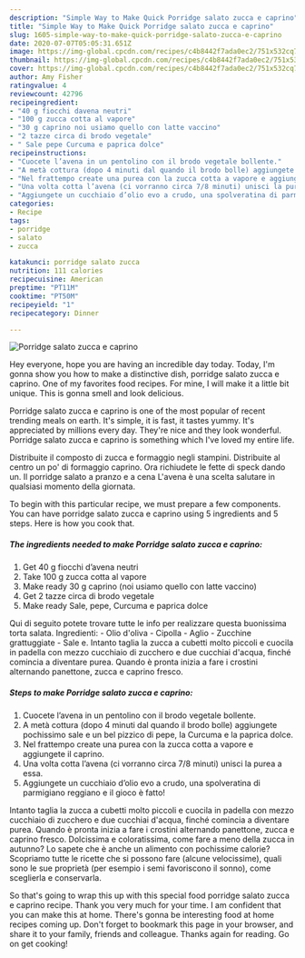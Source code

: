 ```yaml
---
description: "Simple Way to Make Quick Porridge salato zucca e caprino"
title: "Simple Way to Make Quick Porridge salato zucca e caprino"
slug: 1605-simple-way-to-make-quick-porridge-salato-zucca-e-caprino
date: 2020-07-07T05:05:31.651Z
image: https://img-global.cpcdn.com/recipes/c4b8442f7ada0ec2/751x532cq70/porridge-salato-zucca-e-caprino-recipe-main-photo.jpg
thumbnail: https://img-global.cpcdn.com/recipes/c4b8442f7ada0ec2/751x532cq70/porridge-salato-zucca-e-caprino-recipe-main-photo.jpg
cover: https://img-global.cpcdn.com/recipes/c4b8442f7ada0ec2/751x532cq70/porridge-salato-zucca-e-caprino-recipe-main-photo.jpg
author: Amy Fisher
ratingvalue: 4
reviewcount: 42796
recipeingredient:
- "40 g fiocchi davena neutri"
- "100 g zucca cotta al vapore"
- "30 g caprino noi usiamo quello con latte vaccino"
- "2 tazze circa di brodo vegetale"
- " Sale pepe Curcuma e paprica dolce"
recipeinstructions:
- "Cuocete l’avena in un pentolino con il brodo vegetale bollente."
- "A metà cottura (dopo 4 minuti dal quando il brodo bolle) aggiungete pochissimo sale e un bel pizzico di pepe, la Curcuma e la paprica dolce."
- "Nel frattempo create una purea con la zucca cotta a vapore e aggiungete il caprino."
- "Una volta cotta l’avena (ci vorranno circa 7/8 minuti) unisci la purea a essa."
- "Aggiungete un cucchiaio d’olio evo a crudo, una spolveratina di parmigiano reggiano e il gioco è fatto!"
categories:
- Recipe
tags:
- porridge
- salato
- zucca

katakunci: porridge salato zucca 
nutrition: 111 calories
recipecuisine: American
preptime: "PT11M"
cooktime: "PT50M"
recipeyield: "1"
recipecategory: Dinner

---
```



![Porridge salato zucca e caprino](https://img-global.cpcdn.com/recipes/c4b8442f7ada0ec2/751x532cq70/porridge-salato-zucca-e-caprino-recipe-main-photo.jpg)

Hey everyone, hope you are having an incredible day today. Today, I'm gonna show you how to make a distinctive dish, porridge salato zucca e caprino. One of my favorites food recipes. For mine, I will make it a little bit unique. This is gonna smell and look delicious.

Porridge salato zucca e caprino is one of the most popular of recent trending meals on earth. It's simple, it is fast, it tastes yummy. It's appreciated by millions every day. They're nice and they look wonderful. Porridge salato zucca e caprino is something which I've loved my entire life.

Distribuite il composto di zucca e formaggio negli stampini. Distribuite al centro un po&#39; di formaggio caprino. Ora richiudete le fette di speck dando un. Il porridge salato a pranzo e a cena L&#39;avena è una scelta salutare in qualsiasi momento della giornata.


To begin with this particular recipe, we must prepare a few components. You can have porridge salato zucca e caprino using 5 ingredients and 5 steps. Here is how you cook that.

<!--inarticleads1-->

##### The ingredients needed to make Porridge salato zucca e caprino:

1. Get 40 g fiocchi d’avena neutri
1. Take 100 g zucca cotta al vapore
1. Make ready 30 g caprino (noi usiamo quello con latte vaccino)
1. Get 2 tazze circa di brodo vegetale
1. Make ready  Sale, pepe, Curcuma e paprica dolce


Qui di seguito potete trovare tutte le info per realizzare questa buonissima torta salata. Ingredienti: - Olio d&#39;oliva - Cipolla - Aglio - Zucchine grattuggiate - Sale e. Intanto taglia la zucca a cubetti molto piccoli e cuocila in padella con mezzo cucchiaio di zucchero e due cucchiai d&#39;acqua, finché comincia a diventare purea. Quando è pronta inizia a fare i crostini alternando panettone, zucca e caprino fresco. 

<!--inarticleads2-->

##### Steps to make Porridge salato zucca e caprino:

1. Cuocete l’avena in un pentolino con il brodo vegetale bollente.
1. A metà cottura (dopo 4 minuti dal quando il brodo bolle) aggiungete pochissimo sale e un bel pizzico di pepe, la Curcuma e la paprica dolce.
1. Nel frattempo create una purea con la zucca cotta a vapore e aggiungete il caprino.
1. Una volta cotta l’avena (ci vorranno circa 7/8 minuti) unisci la purea a essa.
1. Aggiungete un cucchiaio d’olio evo a crudo, una spolveratina di parmigiano reggiano e il gioco è fatto!


Intanto taglia la zucca a cubetti molto piccoli e cuocila in padella con mezzo cucchiaio di zucchero e due cucchiai d&#39;acqua, finché comincia a diventare purea. Quando è pronta inizia a fare i crostini alternando panettone, zucca e caprino fresco. Dolcissima e coloratissima, come fare a meno della zucca in autunno? Lo sapete che è anche un alimento con pochissime calorie? Scopriamo tutte le ricette che si possono fare (alcune velocissime), quali sono le sue proprietà (per esempio i semi favoriscono il sonno), come sceglierla e conservarla. 

So that's going to wrap this up with this special food porridge salato zucca e caprino recipe. Thank you very much for your time. I am confident that you can make this at home. There's gonna be interesting food at home recipes coming up. Don't forget to bookmark this page in your browser, and share it to your family, friends and colleague. Thanks again for reading. Go on get cooking!
